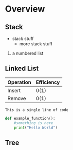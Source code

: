 # Overview
## Stack
- stack stuff
    - more stack stuff
1. a numbered list
## Linked List

Operation   |  Efficiency
------------|--------------
Insert | 0(1)
Remove | 0(1)

`This is a single line of code`
``` python
def example_function():
    #something is here
    print("Hello World")
```
## Tree
